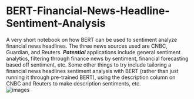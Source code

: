 # BERT-Financial-News-Headline-Sentiment-Analysis
A very short notebook on how BERT can be used to sentiment analyze financial news headlines. The three news sources used are CNBC, Guardian, and Reuters. ___*Potential*___ applications include general sentiment analytics, filtering through finance news by sentiment, financial forecasting based off sentiment, etc. Some other things to try include tailoring a financial news headlines sentiment analysis with BERT (rather than just running it through pre-trained BERT), using the description column on CNBC and Reuters to make description sentiments, etc.\
![images](https://github.com/CashBowman/BERT-Financial-News-Headline-Sentiment-Analysis/assets/126301093/6eefb09c-92a0-4d1c-9832-a0d51af7fd2a)
